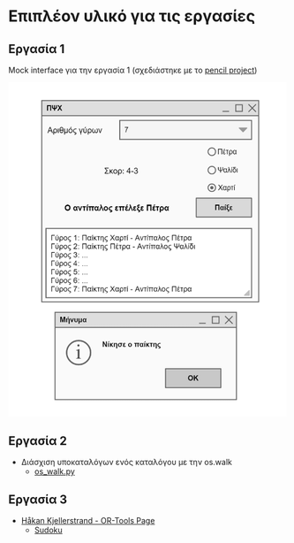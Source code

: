 # Επιπλέον υλικό για τις εργασίες

## Εργασία 1

Mock interface για την εργασία 1 (σχεδιάστηκε με το [pencil project](https://pencil.evolus.vn/))

<img src="./../resources/prototype_ergasia1.png"/>

## Εργασία 2

* Διάσχιση υποκαταλόγων ενός καταλόγου με την os.walk
  * [os_walk.py](./../pl/python/os_walk.py) 

<script src="https://gist.github.com/chgogos/5fae0afe96df4637b8cd4f649055f346.js"></script>


## Εργασία 3

* [Håkan Kjellerstrand - OR-Tools Page](http://www.hakank.org/google_or_tools)
  * [Sudoku](http://www.hakank.org/google_or_tools/sudoku_mip_sat.py)


